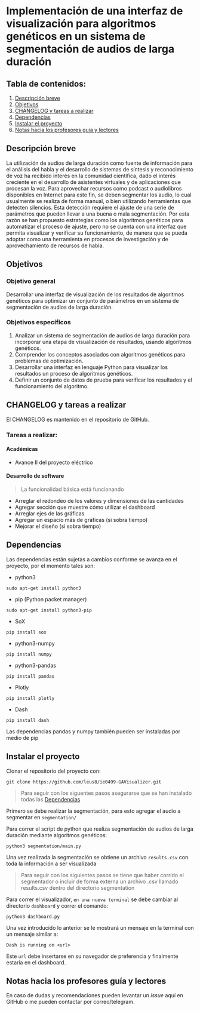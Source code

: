 # Implementación de una interfaz de visualización para algoritmos genéticos en un sistema de segmentación de audios de larga duración

## Tabla de contenidos:

1. [Descripción breve](#descBreve)
2. [Objetivos](#objetivos)
3. [CHANGELOG y tareas a realizar](#changelog)
4. [Dependencias](#dependencies)
5. [Instalar el proyecto](#install)
6. [Notas hacia los profesores guía y lectores](#avisos)

## Descripción breve  <a name="descBreve"></a>

La utilización de audios de larga duración como fuente de información para el análisis del habla y el desarrollo de sistemas de síntesis y reconocimiento de voz ha recibido interés en la comunidad científica, dado el interés creciente en el desarrollo de asistentes virtuales y de aplicaciones que procesan la voz. Para aprovechar recursos como podcast o audiolibros disponibles en Internet para este fin, se deben segmentar los audio, lo cual usualmente se realiza de forma manual, o bien utilizando herramientas que detecten silencios. Esta detección requiere el ajuste de una serie de parámetros que pueden llevar a una buena o mala segmentación. Por esta razón se han propuesto estrategias como los algoritmos genéticos para automatizar el proceso de ajuste, pero no se cuenta con una interfaz que permita visualizar y verificar su funcionamiento, de manera que se pueda adoptar como una herramienta en procesos de investigación y de aprovechamiento de recursos de habla.

## Objetivos <a name="objetivos"></a>

### Objetivo general

Desarrollar una interfaz de visualización de los resultados de algoritmos genéticos para optimizar un conjunto de parámetros en un sistema de segmentación de audios de larga duración.

### Objetivos específicos

1. Analizar un sistema de segmentación de audios de larga duración para incorporar una etapa de visualización de resultados, usando algoritmos genéticos.
2. Comprender los conceptos asociados con algoritmos genéticos para problemas de optimización.
3. Desarrollar una interfaz en lenguaje Python para visualizar los resultados un proceso de algoritmos genéticos.
4. Definir un conjunto de datos de prueba para verificar los resultados y el funcionamiento del algoritmo.

## CHANGELOG y tareas a realizar <a name="changelog"></a>

El CHANGELOG es mantenido en el repositorio de GitHub.

### Tareas a realizar:

#### Académicas

* Avance II del proyecto eléctrico

#### Desarrollo de software

> La funcionalidad básica está funcionando

* Arreglar el redondeo de los valores y dimensiones de las cantidades
* Agregar sección que muestre cómo utilizar el dashboard
* Arreglar ejes de las gráficas
* Agregar un espacio más de gráficas (si sobra tiempo)
* Mejorar el diseño (si sobra tiempo)

## Dependencias <a name="dependencies"></a>

Las dependencias están sujetas a cambios conforme se avanza en el proyecto, por el momento tales son:

- python3
```
sudo apt-get install python3
```
- pip (Python packet manager)
```
sudo apt-get install python3-pip
```
- SoX
```
pip install sox
```
- python3-numpy
```
pip install numpy
```
- python3-pandas
```
pip install pandas
```
- Plotly
```
pip install plotly
```
- Dash
```
pip install dash
```

Las dependencias pandas y numpy también pueden ser instaladas por medio de pip

## Instalar el proyecto <a name="install"></a>

Clonar el repositorio del proyecto con:

```
git clone https://github.com/leus8/ie0499-GAVisualizer.git
```

> Para seguir con los siguentes pasos asegurarse que se han instalado todas las [Dependencias](#dependencies)

Primero se debe realizar la segmentación, para esto agregar el audio a segmentar en `segmentation/`

Para correr el script de python que realiza segmentación de audios de larga duración mediante algoritmos genéticos:
```
python3 segmentation/main.py
```
Una vez realizada la segmentación se obtiene un archivo `results.csv` con toda la información a ser visualizada

> Para seguir con los siguientes pasos se tiene que haber corrido el segmentador o incluir de forma externa un archivo .csv llamado results.csv dentro del directorio  segmentation

Para correr el visualizador, `en una nueva terminal` se debe cambiar al directorio `dashboard` y correr el comando:
```
python3 dashboard.py
```
Una vez introducido lo anterior se le mostrará un mensaje en la terminal con un mensaje similar a:
```
Dash is running on <url>
```
Este `url` debe insertarse en su navegador de preferencia y finalmente estaría en el dashboard.
## Notas hacia los profesores guía y lectores <a name="avisos"></a>

En caso de dudas y recomendaciones pueden levantar un *issue* aquí en GitHub o me pueden contactar por correo/telegram.
